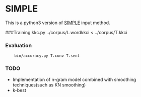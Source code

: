 # SIMPLE
This is a python3 version of [SIMPLE](http://plata.ar.media.kyoto-u.ac.jp/mori/research/) input method.

###Training
		kkc.py ../corpus/L.wordkkci < ../corpus/T.kkci

### Evaluation
		bin/accuracy.py T.conv T.sent
		
### TODO
- Implementation of n-gram model combined with smoothing techniques(such as KN smoothing)
- k-best
